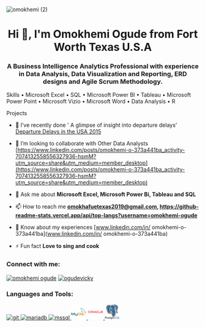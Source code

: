 ![omokhemi (2)](https://github.com/Omokhemi/Omokhemi-Ogude/assets/138056732/5bdff500-143b-40df-88bb-e2adf9db8719)
<h1 align="center">Hi 👋, I'm Omokhemi Ogude from Fort Worth Texas U.S.A </h1>
<h3 align="center">A Business Intelligence Analytics Professional with experience in Data Analysis, Data Visualization and Reporting, ERD designs and Agile Scrum Methodology.</h3>
Skills
• Microsoft Excel
• SQL
• Microsoft Power BI
• Tableau
• Microsoft Power Point
• Microsoft Vizio
• Microsoft Word
• Data Analysis
• R

Projects

- 🔭 I’ve recently done ' A glimpse of insight into departure delays' [Departure Delays in the USA 2015](https://public.tableau.com/views/AglimpseofInsightintoDepartureDelays/Story1?:language=en-US&:display_count=n&:origin=viz_share_link)
- 👯 I’m looking to collaborate with Other Data Analysts [https://www.linkedin.com/posts/omokhemi-o-373a441ba_activity-7074132558556327936-hsmM?utm_source=share&utm_medium=member_desktop](https://www.linkedin.com/posts/omokhemi-o-373a441ba_activity-7074132558556327936-hsmM?utm_source=share&utm_medium=member_desktop)

- 💬 Ask me about **Microsoft Excel, Microsoft Power Bi, Tableau and SQL**

- 📫 How to reach me **omokhafuetexas2019@gmail.com, https://github-readme-stats.vercel.app/api/top-langs?username=omokhemi-ogude**

- 📄 Know about my experiences [www.linkedin.com/in/ omokhemi-o-373a441ba](www.linkedin.com/in/ omokhemi-o-373a441ba)

- ⚡ Fun fact **Love to sing and cook**

<h3 align="left">Connect with me:</h3>
<p align="left">
<a href="https://linkedin.com/in/omokhemi ogude" target="blank"><img align="center" src="https://raw.githubusercontent.com/rahuldkjain/github-profile-readme-generator/master/src/images/icons/Social/linked-in-alt.svg" alt="omokhemi ogude" height="30" width="40" /></a>
<a href="https://fb.com/ogudevicky" target="blank"><img align="center" src="https://raw.githubusercontent.com/rahuldkjain/github-profile-readme-generator/master/src/images/icons/Social/facebook.svg" alt="ogudevicky" height="30" width="40" /></a>
</p>

<h3 align="left">Languages and Tools:</h3>
<p align="left"> <a href="https://git-scm.com/" target="_blank" rel="noreferrer"> <img src="https://www.vectorlogo.zone/logos/git-scm/git-scm-icon.svg" alt="git" width="40" height="40"/> </a> <a href="https://mariadb.org/" target="_blank" rel="noreferrer"> <img src="https://www.vectorlogo.zone/logos/mariadb/mariadb-icon.svg" alt="mariadb" width="40" height="40"/> </a> <a href="https://www.microsoft.com/en-us/sql-server" target="_blank" rel="noreferrer"> <img src="https://www.svgrepo.com/show/303229/microsoft-sql-server-logo.svg" alt="mssql" width="40" height="40"/> </a> <a href="https://www.mysql.com/" target="_blank" rel="noreferrer"> <img src="https://raw.githubusercontent.com/devicons/devicon/master/icons/mysql/mysql-original-wordmark.svg" alt="mysql" width="40" height="40"/> </a> <a href="https://www.oracle.com/" target="_blank" rel="noreferrer"> <img src="https://raw.githubusercontent.com/devicons/devicon/master/icons/oracle/oracle-original.svg" alt="oracle" width="40" height="40"/> </a> <a href="https://www.postgresql.org" target="_blank" rel="noreferrer"> <img src="https://raw.githubusercontent.com/devicons/devicon/master/icons/postgresql/postgresql-original-wordmark.svg" alt="postgresql" width="40" height="40"/> </a> </p>




